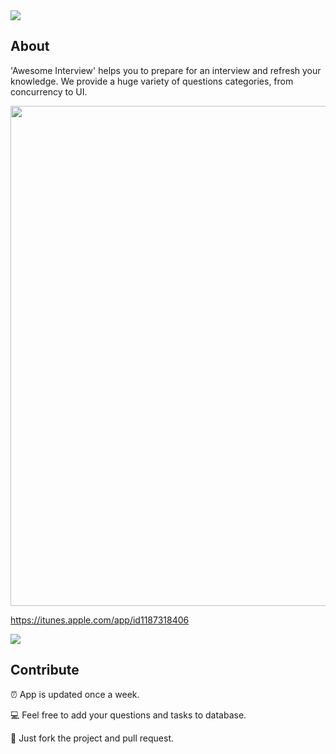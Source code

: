 <img src="https://github.com/dashvlas/awesome-ios-interview/blob/master/Resources/Main.png">

## About

'Awesome Interview' helps you to prepare for an interview and refresh your knowledge.
We provide a huge variety of questions categories, from concurrency to UI.

<img src="https://github.com/dashvlas/awesome-ios-interview/blob/master/Resources/Preview.gif" width="800">

https://itunes.apple.com/app/id1187318406

<img src="https://github.com/dashvlas/awesome-ios-interview/blob/master/Resources/Artboard-filled-2.png">


## Contribute
⏰ App is updated once a week.

💻 Feel free to add your questions and tasks to database.

🚀 Just fork the project and pull request.
